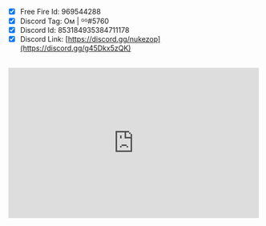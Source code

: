 - [x] Free Fire Id: 969544288
- [x] Discord Tag: Oᴍ | ᴳᴳ#5760
- [x] Discord Id: 853184935384711178
- [x] Discord Link: [https://discord.gg/nukezop](https://discord.gg/g45Dkx5zQK)
<br>
<embed src="http://www.example.com" style="width:500px; height: 300px;">
